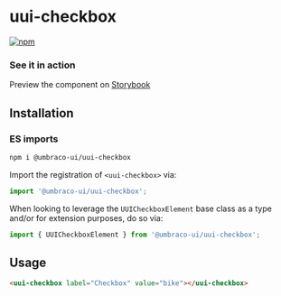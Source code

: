 # uui-checkbox

[![npm](https://img.shields.io/npm/v/@umbraco-ui/uui-checkbox?logoColor=%231B264F)](https://www.npmjs.com/package/@umbraco-ui/uui-checkbox)

### See it in action

Preview the component on [Storybook](http://localhost:6006/?path=/story/uui-checkbox)

## Installation

### ES imports

```zsh
npm i @umbraco-ui/uui-checkbox
```

Import the registration of `<uui-checkbox>` via:

```javascript
import '@umbraco-ui/uui-checkbox';
```

When looking to leverage the `UUICheckboxElement` base class as a type and/or for extension purposes, do so via:

```javascript
import { UUICheckboxElement } from '@umbraco-ui/uui-checkbox';
```

## Usage

```html
<uui-checkbox label="Checkbox" value="bike"></uui-checkbox>
```
